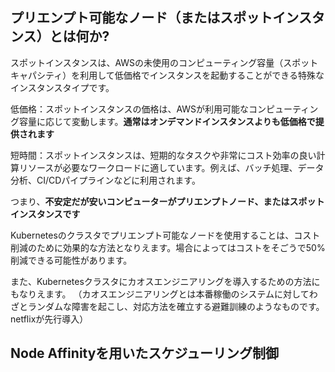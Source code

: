 





## プリエンプト可能なノード（またはスポットインスタンス）とは何か?

スポットインスタンスは、AWSの未使用のコンピューティング容量（スポットキャパシティ）を利用して低価格でインスタンスを起動することができる特殊なインスタンスタイプです。

低価格：スポットインスタンスの価格は、AWSが利用可能なコンピューティング容量に応じて変動します。**通常はオンデマンドインスタンスよりも低価格で提供されます**

短時間：スポットインスタンスは、短期的なタスクや非常にコスト効率の良い計算リソースが必要なワークロードに適しています。例えば、バッチ処理、データ分析、CI/CDパイプラインなどに利用されます。


つまり、**不安定だが安いコンピューターがプリエンプトノード、またはスポットインスタンスです**

Kubernetesのクラスタでプリエンプト可能なノードを使用することは、コスト削減のために効果的な方法となりえます。場合によってはコストをそごうで50%削減できる可能性があります。

また、Kubernetesクラスタにカオスエンジニアリングを導入するための方法にもなりえます。
（カオスエンジニアリングとは本番稼働のシステムに対してわざとランダムな障害を起こし、対応方法を確立する避難訓練のようなものです。netflixが先行導入）



## Node Affinityを用いたスケジューリング制御















